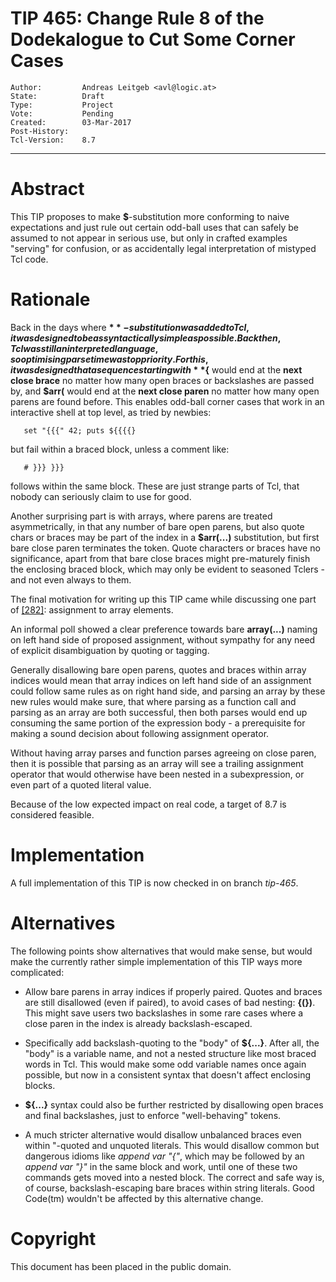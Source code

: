 # TIP 465: Change Rule 8 of the Dodekalogue to Cut Some Corner Cases
	Author:         Andreas Leitgeb <avl@logic.at>
	State:          Draft
	Type:           Project
	Vote:           Pending
	Created:        03-Mar-2017
	Post-History:   
	Tcl-Version:    8.7
-----

# Abstract

This TIP proposes to make **$**-substitution more conforming to naive
expectations and just rule out certain odd-ball uses that can safely be
assumed to not appear in serious use, but only in crafted examples "serving"
for confusion, or as accidentally legal interpretation of mistyped Tcl code.

# Rationale

Back in the days where **$**-substitution was added to Tcl, it was designed
to be as syntactically simple as possible. Back then, Tcl was still an
interpreted language, so optimising parse time was top priority.  For this, it
was designed that a sequence starting with **$\{** would end at the **next
close brace** no matter how many open braces or backslashes are passed by,
and **$arr\(** would end at the **next close paren** no matter how many
open parens are found before.  This enables odd-ball corner cases that work in
an interactive shell at top level, as tried by newbies:

	   set "{{{" 42; puts ${{{{}

but fail within a braced block, unless a comment like:

	   # }}} }}}

follows within the same block. These are just strange parts of Tcl, that
nobody can seriously claim to use for good.

Another surprising part is with arrays, where parens are treated
asymmetrically, in that any number of bare open parens, but also quote chars
or braces may be part of the index in a **$arr\(...\)** substitution, but
first bare close paren terminates the token.  Quote characters or braces have
no significance, apart from that bare close braces might pre-maturely finish
the enclosing braced block, which may only be evident to seasoned Tclers - and
not even always to them.

The final motivation for writing up this TIP came while discussing one part of
[[282]](282.md): assignment to array elements.

An informal poll showed a clear preference towards bare **array\(...\)**
naming on left hand side of proposed assignment, without sympathy for any need
of explicit disambiguation by quoting or tagging.

Generally disallowing bare open parens, quotes and braces within array indices
would mean that array indices on left hand side of an assignment could follow
same rules as on right hand side, and parsing an array by these new rules
would make sure, that where parsing as a function call and parsing as an array
are both successful, then both parses would end up consuming the same portion
of the expression body - a prerequisite for making a sound decision about
following assignment operator.

Without having array parses and function parses agreeing on close paren, then
it is possible that parsing as an array will see a trailing assignment
operator that would otherwise have been nested in a subexpression, or even
part of a quoted literal value.

Because of the low expected impact on real code, a target of 8.7 is considered
feasible.

# Implementation

A full implementation of this TIP is now checked in on branch _tip-465_.

# Alternatives

The following points show alternatives that would make sense, but would make
the currently rather simple implementation of this TIP ways more complicated:

 * Allow bare parens in array indices if properly paired. Quotes and braces
   are still disallowed \(even if paired\), to avoid cases of bad nesting:
   **\{\(\}\)**.  This might save users two backslashes in some rare cases where
   a close paren in the index is already backslash-escaped.

 * Specifically add backslash-quoting to the "body" of **$\{...\}**.  After
   all, the "body" is a variable name, and not a nested structure like most
   braced words in Tcl. This would make some odd variable names once again
   possible, but now in a consistent syntax that doesn't affect enclosing
   blocks.

 * **$\{...\}** syntax could also be further restricted by disallowing open
   braces and final backslashes, just to enforce "well-behaving" tokens.

 * A much stricter alternative would disallow unbalanced braces even within
   "-quoted and unquoted literals. This would disallow common but dangerous
   idioms like _append var "\{"_, which may be followed by an _append var
   "\}"_ in the same block and work, until one of these two commands gets
   moved into a nested block. The correct and safe way is, of course,
   backslash-escaping bare braces within string literals.  Good Code\(tm\)
   wouldn't be affected by this alternative change.

# Copyright

This document has been placed in the public domain.

